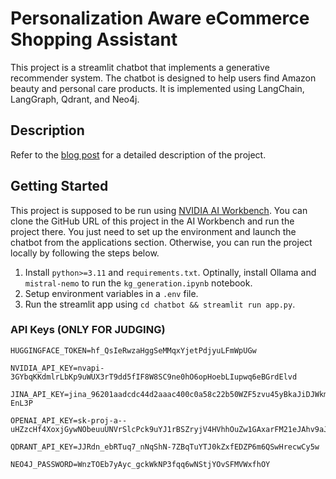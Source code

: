 # Personalization Aware eCommerce Shopping Assistant

This project is a streamlit chatbot that implements a generative recommender system. The chatbot is designed to help users find Amazon beauty and personal care products. It is implemented using LangChain, LangGraph, Qdrant, and Neo4j.


## Description

Refer to the [blog post](./blog_post.md) for a detailed description of the project.

## Getting Started

This project is supposed to be run using [NVIDIA AI Workbench](https://docs.nvidia.com/ai-workbench/user-guide/latest/overview/introduction.html). You can clone the GitHub URL of this project in the AI Workbench and run the project there. You just need to set up the environment and launch the chatbot from the applications section. Otherwise, you can run the project locally by following the steps below.

1. Install `python>=3.11` and `requirements.txt`. Optinally, install Ollama and `mistral-nemo` to run the `kg_generation.ipynb` notebook.
2. Setup environment variables in a `.env` file.
3. Run the streamlit app using `cd chatbot && streamlit run app.py`.

### API Keys (ONLY FOR JUDGING)

    HUGGINGFACE_TOKEN=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

    NVIDIA_API_KEY=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

    JINA_API_KEY=jina_96201aadcdc44d2aaac400c0a58c22b50WZF5zvu45yBkaJiDJWkmS-EnL3P

    OPENAI_API_KEY=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
    
    QDRANT_API_KEY=JJRdn_ebRTuq7_nNqShN-7ZBqTuYTJ0kZxfEDZP6m6QSwHrecwCy5w
    
    NEO4J_PASSWORD=WnzTOEb7yAyc_gckWkNP3fqq6wNStjYOvSFMVWxfhOY
